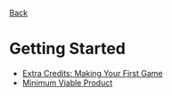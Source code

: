 [Back](README.md)
# Getting Started
  * [Extra Credits: Making Your First Game](https://www.youtube.com/watch?v=z06QR-tz1_o&list=PLtCDpCcVx64PhPlM_2x1gCs-h1JZ7uRwm)
  * [Minimum Viable Product](https://www.joecotellese.com/wp-content/uploads/2015/12/0f8ae018-a813-4ada-9554-7a35a4f9f43d-original-1.png)
